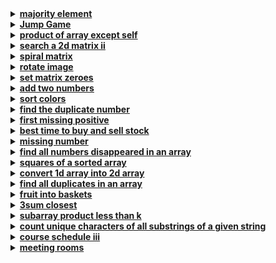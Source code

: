 <details>
  <summary><strong><a href=https://leetcode.com/problems/majority-element/>majority element</a></strong></summary>
  
  <summary>C++ solution</summary>

  ```cpp
  // O(n^2) solution
  class Solution {
  public:
      int majorityElement(vector<int>& nums) {
          int n = size(nums);
          int times = size(nums) / 2, num;
          for(int i = 0; i < n - 1; i++) {
              int cnt = 1;
              for(int j = i + 1; j < n; j++) {
                  if(nums[i] == nums[j]) {
                      cnt++;
                  }
              }
              if(cnt > times) {
                  num = nums[i];
                  break;
              }
          }   
          return num;
      }
  };

  // O(n) solution
  class Solution {
  public:
      int majorityElement(vector<int>& nums) {
          int n = size(nums);
          int cnt = 0, comp_num = nums[0];
          for(int& num : nums) {
              if(cnt == 0)
                  comp_num = num;
              
              if(num == comp_num)     
                  cnt += 1;
              else
                  cnt -= 1;
          }
          return comp_num;
      }
  };
  ```

  <summary>Python solution</summary>

  ```python
  class Solution(object):
    def majorityElement(self, nums):
        cnt = 0
        comp_num = nums[0]

        for i in range (len(nums)):
            if cnt == 0:
                comp_num = nums[i]

            if nums[i] == comp_num:
                cnt += 1
            else:
                cnt -= 1
        
        return comp_num
  ```
</details>

<details>
  <summary><strong><a href=https://leetcode.com/problems/jump-game>Jump Game</a></strong></summary>
  
  <summary>C++ solution</summary>

  ```cpp
  class Solution {
  public:
    bool canJump(vector<int> &nums) {
        int target = size(nums) - 1;
        for(int i = size(nums) - 2; i >= 0; i--) 
            if(i + nums[i] >= target)
                target = i;

        return (target == 0);
    }
};
  ```

  <summary>Python solution</summary>

  ```python
  class Solution(object):
    def canJump(self, nums):
        target = len(nums) - 1
        for i in range (target, -1, -1):
            if i + nums[i] >= target:
                target = i

        return target == 0
  ```
</details>

<details>
  <summary><strong><a href=https://leetcode.com/problems/product-of-array-except-self>product of array except self</a></strong></summary>
  
  <summary>C++ solution</summary>

  ```cpp
  class Solution {
  public:
      vector<int> productExceptSelf(vector<int>& nums) {
          vector<int> res (size(nums), 1);

          int prefix = 1;
          for(int i = 0; i < size(nums); i++) {
              res[i] = prefix;
              prefix *= nums[i];
          }

          int postfix = 1;
          for(int i = size(nums) - 1; i >= 0; i--) {
              res[i] *= postfix;
              postfix *= nums[i];
          }

          return res;
      }
  };
  ```

  <summary>Python solution</summary>

  ```python
  class Solution(object):
    def productExceptSelf(self, nums):
        res = [1] * (len(nums))

        prefix = 1
        for i in range (len(nums)):
            res[i] = prefix
            prefix *= nums[i]

        postfix = 1
        for i in range(len(nums) - 1, -1, -1):
            res[i] *= postfix
            postfix *= nums[i]

        return res
  ```
</details>

<details>
  <summary><strong><a href=https://leetcode.com/problems/search-a-2d-matrix-ii>search a 2d matrix ii</a></strong></summary>
  
  <summary>C++ solution</summary>

  ```cpp
  // O(rows * log(cols)
  class Solution {
  public:
      bool searchMatrix(vector<vector<int>>& matrix, int target) {
        for(const auto& row : matrix) {
          if(binary_search(row, target)) 
              return true;
        }
        return false;
      }

  private:
      bool binary_search(const vector<int>& row, int target) {
          int l = 0, r = size(row) - 1;
          while(l <= r) {
              int mid = (l + r) / 2;

              if(row[mid] == target)
                  return true;
              else if(target < row[mid])
                  r = mid - 1;
              else if(target > row[mid]) 
                  l = mid + 1;
          }
          return false;
      }
  };

  // O(rows + cols)
  class Solution {
  public:
      bool searchMatrix(vector<vector<int>>& matrix, int target) {
          int rows = size(matrix);
          int cols = size(matrix[0]);
          int row = 0, col = cols - 1;

          while(row < rows && col >= 0) {
              if(matrix[row][col] == target)  
                  return true;
              else if(matrix[row][col] > target)
                  col --;
              else if(matrix[row][col] < target)
                  row ++;
          }

          return false;
      }
  };
  ```

  <summary>Python solution</summary>

  ```python
  # O(rows * log(cols))
  class Solution(object):
      def searchMatrix(self, matrix, target):
          def binary_search(row, target):
              l, r = 0, len(row) - 1
              while l <= r:
                  mid = (l + r) // 2

                  if row[mid] == target:
                      return True;
                  elif target < row[mid]:
                      r = mid - 1
                  elif target > row[mid]:
                      l = mid + 1

              return False

          for row in matrix:
              if(binary_search(row, target)):
                  return aTrue

          return False

  # O(rows + cols)
  class Solution(object):
      def searchMatrix(self, matrix, target):
          rows, cols = len(matrix), len(matrix[0])
          row, col = 0, cols - 1

          while row < rows and col >= 0:
              if matrix[row][col] == target:
                  return True
              elif matrix[row][col] > target:
                  col -= 1
              else:
                  row += 1

          return False           
  ```
</details>

<details>
  <summary><strong><a href=https://leetcode.com/problems/spiral-matrix>spiral matrix</a></strong></summary>
  
  <summary>C++ solution</summary>

  ```cpp
  class Solution {
  public:
      vector<int> spiralOrder(vector<vector<int>>& matrix) {
          int m = size(matrix), n = size(matrix[0]);
          vector <int> res;
          int top = 0, down = m - 1, right = n - 1, left = 0; 
          int dir = 0;
          /*
          o --> from left to right
          1 --> from top to down
          2 --> from right to left
          3 --> from down to top
          */

          while(top <= down && left <= right) {
              if(dir == 0) {
                  for(int i = left; i <= right; i++) 
                      res.emplace_back(matrix[top][i]);
                  top ++;
              }
              else if(dir == 1) {
                  for(int i = top; i <= down; i++) 
                      res.emplace_back(matrix[i][right]);
                  right --;
              }
              else if(dir == 2) {
                  for(int i = right; i >= left; i--) 
                      res.emplace_back(matrix[down][i]);
                  down --;
              }
              else if(dir == 3) {
                  for(int i = down; i >= top; i--) 
                      res.emplace_back(matrix[i][left]);
                  left ++;
              }

              dir = (dir + 1) % 4;
          }
          return res;
      }
  };
  ```

  <summary>Python solution</summary>

  ```python
  class Solution(object):
    def spiralOrder(self, matrix):
        m, n = len(matrix), len(matrix[0])
        res = []
        top, down, right, left = 0, m - 1, n - 1, 0
        dir = 0 
        
        while (top <= down and left <= right):
            if dir == 0:
                for i in range(left, right + 1):
                    res.append(matrix[top][i])
                top += 1

            elif dir == 1:
                for i in range (top, down + 1):
                    res.append(matrix[i][right])
                right -= 1

            elif dir == 2:
                for i in range (right, left - 1, -1):
                    res.append(matrix[down][i])
                down -= 1;

            elif dir == 3:
                for i in range (down, top - 1, -1):
                    res.append(matrix[i][left])
                left += 1
            
            dir = (dir + 1) % 4
        return res
  ```
</details>

<details>
  <summary><strong><a href=https://leetcode.com/problems/rotate-image>rotate image</a></strong></summary>
  
  <summary>C++ solution</summary>

  ```cpp
  class Solution {
  public:
      void rotate(vector<vector<int>>& matrix) {
          // transpose
          int n = size(matrix);
          for(int i = 0; i < n; i++) 
              for(int j = i; j < n; j++)
                  swap(matrix[i][j], matrix[j][i]);

          // reverse
          for(int i = 0; i < n; i++) {
              int left = 0, right = n - 1;
              while (left < right) {
                  swap(matrix[i][left], matrix[i][right]);
                  left ++;
                  right --;
              }
          }
      }
  };
  ```

  <summary>Python solution</summary>

  ```python
  class Solution(object):
    def rotate(self, matrix):
        n = len(matrix)
        for i in range (n):
            for j in range (i, n):
                temp = matrix[i][j]
                matrix[i][j] = matrix[j][i]
                matrix[j][i] = temp
        
        for i in range (n):
            left, right = 0, n - 1
            while (left <= right):
                temp = matrix[i][left]
                matrix[i][left] = matrix[i][right]
                matrix[i][right] = temp
                left += 1
                right -= 1
  ```
</details>

<details>
  <summary><strong><a href=https://leetcode.com/problems/set-matrix-zeroes>set matrix zeroes</a></strong></summary>
  
  <summary>C++ solution</summary>

  ```cpp
  // O(1) memory complexity
class Solution {
public:
    void setZeroes(vector<vector<int>>& matrix) {
        int m = size(matrix), n = size(matrix[0]);
        bool first_row_zero = false, first_col_zero = false;

        for(int i = 0; i < m; i++) 
            if(matrix[i][0] == 0)
                first_col_zero = true;

        for(int j = 0; j < n; j++)
            if(matrix[0][j] == 0)
                first_row_zero = true;

        for(int i = 1; i < m; i++) 
            for(int j = 1; j < n; j++) 
                if(matrix[i][j] == 0) {
                    matrix[i][0] = 0;
                    matrix[0][j] = 0;
                }

        for(int i = 1; i < m; i++) 
            for(int j = 1; j < n; j++) 
                if(matrix[i][0] == 0 or matrix[0][j] == 0) 
                    matrix[i][j] = 0;

        if(first_col_zero) 
            for(int i = 0; i < m; i++) 
                matrix[i][0] = 0;

        if(first_row_zero) 
            for(int j = 0; j < n; j++) 
                matrix[0][j] = 0;
    }
};

// ----------------------------------------------------------------------------------------
// O(m + n) memory complexity
class Solution {
public:
    void setZeroes(vector<vector<int>>& matrix) {
        int m = size(matrix), n = size(matrix[0]);
        vector <int> zero_rows (m, 0);
        vector <int> zero_cols (n, 0);

        for(int i = 0; i < m; i++) {
            for(int j = 0; j < n; j++) {
                if(matrix[i][j] == 0) 
                    zero_rows[i] = zero_cols[j] = 1;
            }
        }

        for(int i = 0; i < m; i++) {
            for(int j = 0; j < n; j++) {
                if(zero_rows[i] || zero_cols[j])
                    matrix[i][j] = 0;
            }
        }
    }
};
// -----------------------------------------------------------------------------------------
// O(m*n) memory complexity
class Solution {
public:
    void setZeroes(vector<vector<int>>& matrix) {
        int m = size(matrix), n = size(matrix[0]);
        bool zero_rows = false, zero_cols = false;
        vector<vector<int>> copy = matrix;
        for(int i = 0; i < m; i++) {
            for(int j = 0; j < n; j++) {
                if(copy[i][j] == 0) {
                    for(int k = 0; k < m; k++)
                        matrix[k][j] = 0;
                    for(int k = 0; k < n; k++)
                        matrix[i][k] = 0;
                }
            }
        }
    }
};
  ```

  <summary>Python solution</summary>

  ```python
  class Solution(object):
    def setZeroes(self, matrix):
        m, n = len(matrix), len(matrix[0])
        first_row_zero = first_col_zero = False

        for i in range (m):
            if matrix[i][0] == 0:
                first_col_zero = True;

        for j in range (n):
            if matrix[0][j] == 0:
                first_row_zero = True;

        for i in range (1, m):
            for j in range (1, n):
                if matrix[i][j] == 0:
                    matrix[i][0] = 0
                    matrix[0][j] = 0

        for i in range (1, m):
            for j in range (1, n):
                if matrix[i][0] == 0 or matrix[0][j] == 0:
                    matrix[i][j] = 0

        if first_col_zero:
            for i in range (m):
                matrix[i][0] = 0

        if first_row_zero:
            for j in range (n):
                matrix[0][j] = 0        
  ```
</details>

<details>
  <summary><strong><a href=https://leetcode.com/problems/add-two-numbers>add two numbers</a></strong></summary>
  
  <summary>C++ solution</summary>

  ```cpp
class Solution {
public:
    ListNode* addTwoNumbers(ListNode* l1, ListNode* l2) {
        ListNode* head = new ListNode();
        ListNode* curr = head;
        int carry = 0;

        while(l1 or l2 or carry) {
            int v1 = l1 ? l1 -> val : 0;
            int v2 = l2 ? l2 -> val : 0;
            
            int val = v1 + v2 + carry;
            carry = val / 10;
            val %= 10;

            curr -> next = new ListNode(val);
            curr = curr -> next;
            l1 = l1 ? l1 -> next : nullptr;
            l2 = l2 ? l2 -> next : nullptr;
        }
        return head -> next;
    }
};
  ```

  <summary>Python solution</summary>

  ```python
  class Solution(object):
    def setZeroes(self, matrix):
        m, n = len(matrix), len(matrix[0])
        first_row_zero = first_col_zero = False

        for i in range (m):
            if matrix[i][0] == 0:
                first_col_zero = True;

        for j in range (n):
            if matrix[0][j] == 0:
                first_row_zero = True;

        for i in range (1, m):
            for j in range (1, n):
                if matrix[i][j] == 0:
                    matrix[i][0] = 0
                    matrix[0][j] = 0

        for i in range (1, m):
            for j in range (1, n):
                if matrix[i][0] == 0 or matrix[0][j] == 0:
                    matrix[i][j] = 0

        if first_col_zero:
            for i in range (m):
                matrix[i][0] = 0

        if first_row_zero:
            for j in range (n):
                matrix[0][j] = 0        
  ```
</details>

<details>
  <summary><strong><a href=https://leetcode.com/problems/sort-colors>sort colors</a></strong></summary>
  
  <summary>C++ solution</summary>

  ```cpp
class Solution {
public:
    void sortColors(vector<int>& nums) {
        heap_sort(nums, size(nums));
    }

private:
    void heapify(vector<int> &arr, int size_, int root) {
        int j = -1;
        while (root != j) {
            j = root;
            int left_idx  = 2 * root + 1;
            int right_idx = 2 * root + 2;
            if (left_idx < size_ and arr[left_idx] > arr[root])
                root = left_idx;
            if (right_idx < size_ and arr[right_idx] > arr[root])
                root = right_idx;
            swap(arr[root], arr[j]);
        }
    }

    void build_heap(vector<int>& arr, int size_) {
        for(int i = size_ / 2 - 1; i >= 0; i--)
            heapify(arr, size_, i);
    }

    void heap_sort(vector<int>& arr, int size_) {
        build_heap(arr, size_);
        for(int i = size_ - 1; i >= 0; i--) {
            swap(arr[0], arr[i]);
            heapify(arr, i, 0);
        }
    }
};
  ```

  <summary>Python solution</summary>

  ```python
  class Solution(object):
    def sortColors(self, nums):
        def heapify(arr, size, root):
            j = -1
            while root != j:
                j = root
                left_idx = 2 * root + 1
                right_idx = 2 * root + 2
                if left_idx < size and arr[left_idx] > arr[root]:
                    root = left_idx
                if right_idx < size and arr[right_idx] > arr[root]:
                    root = right_idx
                arr[root], arr[j] = arr[j], arr[root]

        def build_heap(arr, size):
            for i in range (size // 2 - 1, -1, -1):
                heapify(arr, size, i)
        
        def heap_sort(arr, size):
            build_heap(arr, size)
            for i in range(size - 1, -1, -1):
                arr[0], arr[i] = arr[i], arr[0]
                heapify(arr, i, 0)

        heap_sort(nums, len(nums))
  ```
</details>

<details>
  <summary><strong><a href=https://leetcode.com/problems/find-the-duplicate-number>find the duplicate number</a></strong></summary>
  
  <summary>C++ solution</summary>

  ```cpp
  ```

  <summary>Python solution</summary>

  ```python
  ```
</details>

<details>
  <summary><strong><a href=https://leetcode.com/problems/first-missing-positive>first missing positive</a></strong></summary>
  
  <summary>C++ solution</summary>

  ```cpp
  ```

  <summary>Python solution</summary>

  ```python
  ```
</details>

<details>
  <summary><strong><a href=https://leetcode.com/problems/best-time-to-buy-and-sell-stock>best time to buy and sell stock</a></strong></summary>
  
  <summary>C++ solution</summary>

  ```cpp
  ```

  <summary>Python solution</summary>

  ```python
  ```
</details>

<details>
  <summary><strong><a href=https://leetcode.com/problems/missing-number>missing number</a></strong></summary>
  
  <summary>C++ solution</summary>

  ```cpp
  ```

  <summary>Python solution</summary>

  ```python
  ```
</details>

<details>
  <summary><strong><a href=https://leetcode.com/problems/find-all-numbers-disappeared-in-an-array>find all numbers disappeared in an array</a></strong></summary>
  
  <summary>C++ solution</summary>

  ```cpp
  ```

  <summary>Python solution</summary>

  ```python
  ```
</details>

<details>
  <summary><strong><a href=https://leetcode.com/problems/squares-of-a-sorted-array>squares of a sorted array</a></strong></summary>
  
  <summary>C++ solution</summary>

  ```cpp
  ```

  <summary>Python solution</summary>

  ```python
  ```
</details>

<details>
  <summary><strong><a href=https://leetcode.com/problems/convert-1d-array-into-2d-array>convert 1d array into 2d array</a></strong></summary>
  
  <summary>C++ solution</summary>

  ```cpp
  ```

  <summary>Python solution</summary>

  ```python
  ```
</details>

<details>
  <summary><strong><a href=https://leetcode.com/problems/find-all-duplicates-in-an-array>find all duplicates in an array</a></strong></summary>
  
  <summary>C++ solution</summary>

  ```cpp
  ```

  <summary>Python solution</summary>

  ```python
  ```
</details>

<details>
  <summary><strong><a href=https://leetcode.com/problems/fruit-into-baskets>fruit into baskets</a></strong></summary>
  
  <summary>C++ solution</summary>

  ```cpp
  ```

  <summary>Python solution</summary>

  ```python
  ```
</details>

<details>
  <summary><strong><a href=https://leetcode.com/problems/3sum-closest>3sum closest</a></strong></summary>
  
  <summary>C++ solution</summary>

  ```cpp
  ```

  <summary>Python solution</summary>

  ```python
  ```
</details>

<details>
  <summary><strong><a href=https://leetcode.com/problems/subarray-product-less-than-k>subarray product less than k</a></strong></summary>
  
  <summary>C++ solution</summary>

  ```cpp
  ```

  <summary>Python solution</summary>

  ```python
  ```
</details>

<details>
  <summary><strong><a href=https://leetcode.com/problems/count-unique-characters-of-all-substrings-of-a-given-string>count unique characters of all substrings of a given string</a></strong></summary>
  
  <summary>C++ solution</summary>

  ```cpp
  ```

  <summary>Python solution</summary>

  ```python
  ```
</details>

<details>
  <summary><strong><a href=https://leetcode.com/problems/course-schedule-iii>course schedule iii</a></strong></summary>
  
  <summary>C++ solution</summary>

  ```cpp
  ```

  <summary>Python solution</summary>

  ```python
  ```
</details>

<details>
  <summary><strong><a href=https://leetcode.com/problems/meeting-rooms>meeting rooms</a></strong></summary>
  
  <summary>C++ solution</summary>

  ```cpp
  ```

  <summary>Python solution</summary>

  ```python
  ```
</details>